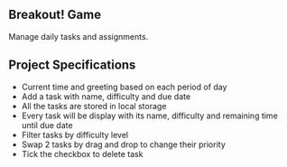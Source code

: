 ## Breakout! Game

Manage daily tasks and assignments.

## Project Specifications

- Current time and greeting based on each period of day
- Add a task with name, difficulty and due date
- All the tasks are stored in local storage
- Every task will be display with its name, difficulty and remaining time until
  due date
- Filter tasks by difficulty level
- Swap 2 tasks by drag and drop to change their priority
- Tick the checkbox to delete task

